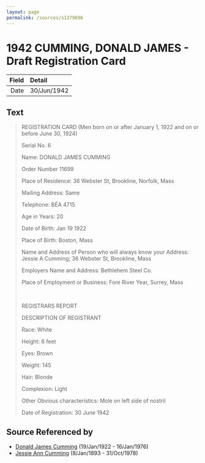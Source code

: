 ```yaml
---
layout: page
permalink: /sources/s1379696
---
```


# 1942 CUMMING, DONALD JAMES - Draft Registration Card

Field | Detail
---:|:---
Date | 30/Jun/1942

## Text

> REGISTRATION CARD (Men born on or after January 1, 1922 and on or before June 30, 1924)
>
> Serial No. 6
>
> Name: DONALD JAMES CUMMING
>
> Order Number 11699
>
> Place of Residence: 36 Webster St, Brookline, Norfolk, Mass
>
> Mailing Address: Same
>
> Telephone: BÉA 4715
>
> Age in Years: 20
>
> Date of Birth: Jan 19 1922
>
> Place of Birth: Boston, Mass
>
> Name and Address of Person who will always know your Address: Jessie A Cumming; 36 Webster St, Brookline, Mass
>
> Employers Name and Address: Bethlehem Steel Co.
>
> Place of Employment or Business:  Fore River Year, Surrey, Mass
>
> <br/>
>
> REGISTRARS REPORT
>
> DESCRIPTION OF REGISTRANT
>
> Race: White
>
> Height: 6 feet
>
> Eyes: Brown
>
> Weight: 145
>
> Hair: Blonde
>
> Complexion: Light
>
> Other Obvious characteristics: Mole on left side of nostril
>
> Date of Registration: 30 June 1942
>

## Source Referenced by

* [Donald James Cumming](../people/@42110198@-donald-james-cumming-b1922-1-19-d1976-1-16.md) (19/Jan/1922 - 16/Jan/1976)
* [Jessie Ann Cumming](../people/@66222886@-jessie-ann-cumming-b1893-1-8-d1978-10-31.md) (8/Jan/1893 - 31/Oct/1978)
